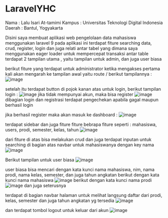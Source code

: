 # LaravelYHC

Nama : Lalu Isari At-tamimi
Kampus : Universitas Teknologi Digital Indonesia
Daerah : Bantul, Yogyakarta

Disini saya membuat aplikasi web pengelolaan data mahasiswa menggunakan laravel 9
pada aplikasi ini terdapat fiture searching data, crud, register, login dan juga relati antar tabel yang dimana saya menggunakan eager loader untuk mempercepat transaksi antar table
terdapat 2 tampilan utama , yaitu tampilan untuk admin, dan juga user biasa

berikut fiture yang terdapat untuk administrator
ketika mengakses pertama kali akan mengarah ke tampilan awal yaitu route / berikut tampilannya : 
![image](https://user-images.githubusercontent.com/82717953/211227612-93b6d9c3-d35d-436d-ba3d-6de6e6b1dca0.png)

setelah itu terdapat button di pojok kanan atas untuk login, berikut tampilan login :
![image](https://user-images.githubusercontent.com/82717953/211227623-1c8a242e-797b-4b72-ab9f-4e39481b5a2d.png)
jika tidak mempunyai akun, maka bisa register
![image](https://user-images.githubusercontent.com/82717953/211227660-2f7b21ec-acd8-40b9-aacf-3382aacb04a9.png)
dibagian login dan registrasi terdapat pengechekan apabila gagal maupun berhasil login

jika berhasil register maka akan masuk ke dashboard :
![image](https://user-images.githubusercontent.com/82717953/211227715-9f7d0690-16a1-44e6-8e9e-fdd16b9e838d.png)

terdapat sidebar dan juga fiture fiture bebrapa fiture seperti :
mahasiswa, users, prodi, semester, kelas, tahun
![image](https://user-images.githubusercontent.com/82717953/211227858-3fd2de5e-0cf7-4561-b900-16f3b5347f59.png)

dari fiture di atas bisa melakukan crud dan juga terdapat inputan untuk searching di bagian atas navbar untuk mahasiswanya dengan key nama
![image](https://user-images.githubusercontent.com/82717953/211227922-e80763e4-32d4-4208-88ba-6d2295fcf011.png)


Berikut tampilan untuk user biasa
![image](https://user-images.githubusercontent.com/82717953/211227975-2a538d0f-8f00-4fa1-9ec7-b16bb2972460.png)

user biasa bisa mencari dengan kata kunci nama mahasiswa, nim, nama prodi, nama kelas, semester, dan juga tahun angkatan
berikut dengan kata kunci nama mahasiswa 
![image](https://user-images.githubusercontent.com/82717953/211228005-63dc91ee-e5c7-42bb-84eb-658ff3125190.png)
berikut dengan kata kunci nama prodi
![image](https://user-images.githubusercontent.com/82717953/211228023-70ce3ee6-f654-4fff-94ad-4c7aa0e227a1.png)
dan juga seterusnya

terdapat di bagian navbar halaman untuk melihat langsung daftar dari prodi, kelas, semester dan juga tahun angkatan yg tersedia
![image](https://user-images.githubusercontent.com/82717953/211228117-6f7aa4f0-96d9-445b-9020-4a21a7b0f67c.png)

dan terdapat tombol logout untuk keluar dari akun 
![image](https://user-images.githubusercontent.com/82717953/211228182-d7eda1c0-0b3d-49d4-80c2-d76bff6727f9.png)










